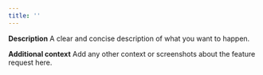 ```yaml
---
title: ''
---
```


**Description**
A clear and concise description of what you want to happen.

**Additional context**
Add any other context or screenshots about the feature request here.

